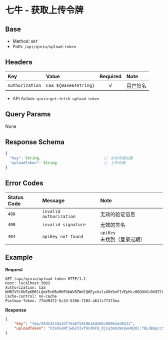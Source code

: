 # 七牛 - 获取上传令牌

## Base

* Method: `GET`
* Path: `/api/qiniu/upload-token`

## Headers

Key             | Value                 | Required | Note
:-------------- | :-------------------- | :------: | :--------------------
`Authorization` | `Caa ${Base64String}` | √        | [用户签名][signature]

* API Action: `qiniu:get:fetch-upload-token`

## Query Params

None

## Response Schema

```js
{
  "key": String,                            // 文件存储位置
  "uploadToken": String                     // 上传令牌
}
```

## Error Codes

Status Code | Message                 | Note
:---------- | :---------------------- | :----
`400`       | `invalid authorization` | 无效的验证信息
`400`       | `invalid signature`     | 无效的签名
`404`       | `apiKey not found`      | `apiKey` 未找到（登录过期）

## Example

**Request**

```
GET /api/qiniu/upload-token HTTP/1.1
Host: localhost:3003
Authorization: Caa NHRIVStDbFpKM01LQmVEeHBvRHFGbWV0ZWd1Q0EyeUxleGNYbnF1VEpMcz06QUVGcDV0Z1UvOEdQWXdiZjVJSXlvWW40c1ZBPSAxNTEwMDM5MjM5MTkw
Cache-Control: no-cache
Postman-Token: 77dd9472-5c34-5366-f283-a61fc7f3f3ea
```

**Response**

```json
{
    "key": "tmp/29d5423da3df7ea8f5919616da06c809e1ed8232",
    "uploadToken": "h3sRxoNfjw62VIxf9CdKFQ_DjCq3mUzWsEeHN20i:f8LdBqqccSCFDtOJY4bJf6BpmUw=:eyJtaW1lTGltaXQiOiJpbWFnZS9qcGVnO2ltYWdlL3BuZyIsInNjb3BlIjoiZnctYmV0YS1pbWFnZXM6dG1wLzI5ZDU0MjNkYTNkZjdlYThmNTkxOTYxNmRhMDZjODA5ZTFlZDgyMzIiLCJkZWFkbGluZSI6MTUxMDA0MjgzOX0="
}
```

[signature]: ../../../../signature.md
